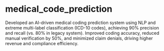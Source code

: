 # medical_code_prediction
Developed an AI-driven medical coding prediction system using NLP and extreme multi-label classification (ICD-10 codes), achieving 90% precision and recall (vs. 80% in legacy system). Improved coding accuracy, reduced manual verification by 50%, and minimized claim denials, driving higher revenue and compliance efficiency.
